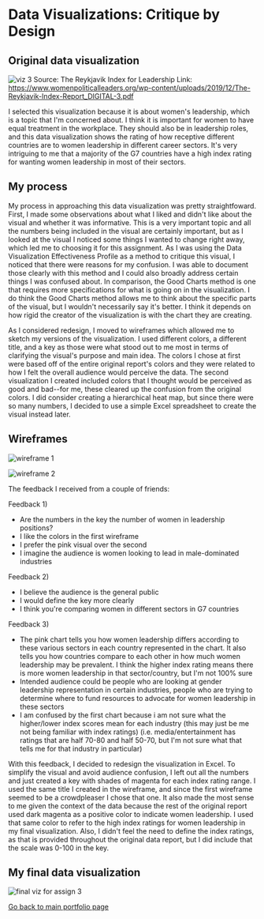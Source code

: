 # Data Visualizations: Critique by Design

## Original data visualization

![viz 3](https://user-images.githubusercontent.com/78673644/108646789-fd5a7100-7484-11eb-94e3-e276ce733e5e.PNG) 
Source: The Reykjavik Index for Leadership
Link: https://www.womenpoliticalleaders.org/wp-content/uploads/2019/12/The-Reykjavik-Index-Report_DIGITAL-3.pdf 

I selected this visualization because it is about women's leadership, which is a topic that I'm concerned about. I think it is important for women to have equal treatment in the workplace. They should also be in leadership roles, and this data visualization shows the rating of how receptive different countries are to women leadership in different career sectors. It's very intriguing to me that a majority of the G7 countries have a high index rating for wanting women leadership in most of their sectors. 

## My process

My process in approaching this data visualization was pretty straightfoward. First, I made some observations about what I liked and didn't like about the visual and whether it was informative. This is a very important topic and all the numbers being included in the visual are certainly important, but as I looked at the visual I noticed some things I wanted to change right away, which led me to choosing it for this assignment. As I was using the Data Visualization Effectiveness Profile as a method to critique this visual, I noticed that there were reasons for my confusion. I was able to document those clearly with this method and I could also broadly address certain things I was confused about. In comparison, the Good Charts method is one that requires more specifications for what is going on in the visualization. I do think the Good Charts method allows me to think about the specific parts of the visual, but I wouldn't necessarily say it's better. I think it depends on how rigid the creator of the visualization is with the chart they are creating. 

As I considered redesign, I moved to wireframes which allowed me to sketch my versions of the visualization. I used different colors, a different title, and a key as those were what stood out to me most in terms of clarifying the visual's purpose and main idea. The colors I chose at first were based off of the entire original report's colors and they were related to how I felt the overall audience would perceive the data. The second visualization I created included colors that I thought would be perceived as good and bad--for me, these cleared up the confusion from the original colors. I did consider creating a hierarchical heat map, but since there were so many numbers, I decided to use a simple Excel spreadsheet to create the visual instead later.

## Wireframes
![wireframe 1](https://user-images.githubusercontent.com/78673644/108648019-26c8cc00-7488-11eb-83e6-9b5759313ac2.PNG)


![wireframe 2](https://user-images.githubusercontent.com/78673644/108648099-5c6db500-7488-11eb-8841-766a67798fc4.PNG)


The feedback I received from a couple of friends:

Feedback 1)
- Are the numbers in the key the number of women in leadership positions?
- I like the colors in the first wireframe
- I prefer the pink visual over the second
- I imagine the audience is women looking to lead in male-dominated industries

Feedback 2)
- I believe the audience is the general public
- I would define the key more clearly
- I think you're comparing women in different sectors in G7 countries

Feedback 3)
- The pink chart tells you how women leadership differs according to these various sectors in each country represented in the chart. It also tells you how countries compare to each other in how much women leadership may be prevalent. I think the higher index rating means there is more women leadership in that sector/country, but I'm not 100% sure
-  Intended audience could be people who are looking at gender leadership representation in certain industries, people who are trying to determine where to fund resources to advocate for women leadership in these sectors
- I am confused by the first chart because i am not sure what the higher/lower index scores mean for each industry (this may just be me not being familiar with index ratings) (i.e. media/entertainment has ratings that are half 70-80 and half 50-70, but I'm not sure what that tells me for that industry in particular)

With this feedback, I decided to redesign the visualization in Excel. To simplify the visual and avoid audience confusion, I left out all the numbers and just created a key with shades of magenta for each index rating range. I used the same title I created in the wireframe, and since the first wireframe seemed to be a crowdpleaser I chose that one. It also made the most sense to me given the context of the data because the rest of the original report used dark magenta as a positive color to indicate women leadership. I used that same color to refer to the high index ratings for women leadership in my final visualization. Also, I didn't feel the need to define the index ratings, as that is provided throughout the original data report, but I did include that the scale was 0-100 in the key. 


## My final data visualization

![final viz for assign 3](https://user-images.githubusercontent.com/78673644/108648107-62639600-7488-11eb-869d-85114ad2ff48.PNG)


[Go back to main portfolio page](/README.md)
